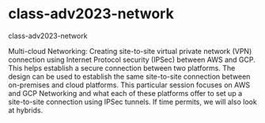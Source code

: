 # class-adv2023-network
class-adv2023-network

Multi-cloud Networking: Creating site-to-site virtual private network (VPN) connection using Internet Protocol security (IPSec) between AWS and GCP. This helps establish a secure connection between two platforms. The design can be used to establish the same site-to-site connection between on-premises and cloud platforms. This particular session focuses on AWS and GCP Networking and what each of these platforms offer to set up a site-to-site connection using IPSec tunnels. If time permits, we will also look at hybrids. 


